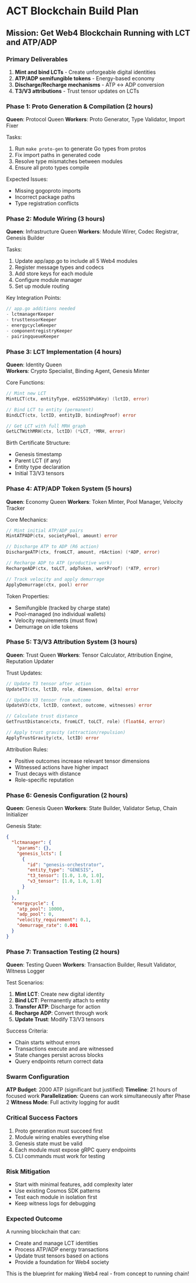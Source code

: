 # ACT Blockchain Build Plan
## Mission: Get Web4 Blockchain Running with LCT and ATP/ADP

### Primary Deliverables
1. **Mint and bind LCTs** - Create unforgeable digital identities
2. **ATP/ADP semifungible tokens** - Energy-based economy  
3. **Discharge/Recharge mechanisms** - ATP ↔ ADP conversion
4. **T3/V3 attributions** - Trust tensor updates on LCTs

### Phase 1: Proto Generation & Compilation (2 hours)
**Queen**: Protocol Queen
**Workers**: Proto Generator, Type Validator, Import Fixer

Tasks:
1. Run `make proto-gen` to generate Go types from protos
2. Fix import paths in generated code
3. Resolve type mismatches between modules
4. Ensure all proto types compile

Expected Issues:
- Missing gogoproto imports
- Incorrect package paths  
- Type registration conflicts

### Phase 2: Module Wiring (3 hours)
**Queen**: Infrastructure Queen
**Workers**: Module Wirer, Codec Registrar, Genesis Builder

Tasks:
1. Update app/app.go to include all 5 Web4 modules
2. Register message types and codecs
3. Add store keys for each module
4. Configure module manager
5. Set up module routing

Key Integration Points:
```go
// app.go additions needed
- lctmanagerKeeper
- trusttensorKeeper  
- energycycleKeeper
- componentregistryKeeper
- pairingqueueKeeper
```

### Phase 3: LCT Implementation (4 hours)
**Queen**: Identity Queen  
**Workers**: Crypto Specialist, Binding Agent, Genesis Minter

Core Functions:
```go
// Mint new LCT
MintLCT(ctx, entityType, ed25519PubKey) (lctID, error)

// Bind LCT to entity (permanent)
BindLCT(ctx, lctID, entityID, bindingProof) error

// Get LCT with full MRH graph
GetLCTWithMRH(ctx, lctID) (*LCT, *MRH, error)
```

Birth Certificate Structure:
- Genesis timestamp
- Parent LCT (if any)
- Entity type declaration
- Initial T3/V3 tensors

### Phase 4: ATP/ADP Token System (5 hours)
**Queen**: Economy Queen
**Workers**: Token Minter, Pool Manager, Velocity Tracker

Core Mechanics:
```go
// Mint initial ATP/ADP pairs
MintATPADP(ctx, societyPool, amount) error

// Discharge ATP to ADP (R6 action)
DischargeATP(ctx, fromLCT, amount, r6Action) (*ADP, error)

// Recharge ADP to ATP (productive work)
RechargeADP(ctx, toLCT, adpToken, workProof) (*ATP, error)

// Track velocity and apply demurrage
ApplyDemurrage(ctx, pool) error
```

Token Properties:
- Semifungible (tracked by charge state)
- Pool-managed (no individual wallets)
- Velocity requirements (must flow)
- Demurrage on idle tokens

### Phase 5: T3/V3 Attribution System (3 hours)
**Queen**: Trust Queen
**Workers**: Tensor Calculator, Attribution Engine, Reputation Updater

Trust Updates:
```go
// Update T3 tensor after action
UpdateT3(ctx, lctID, role, dimension, delta) error

// Update V3 tensor from outcome
UpdateV3(ctx, lctID, context, outcome, witnesses) error

// Calculate trust distance
GetTrustDistance(ctx, fromLCT, toLCT, role) (float64, error)

// Apply trust gravity (attraction/repulsion)
ApplyTrustGravity(ctx, lctID) error
```

Attribution Rules:
- Positive outcomes increase relevant tensor dimensions
- Witnessed actions have higher impact
- Trust decays with distance
- Role-specific reputation

### Phase 6: Genesis Configuration (2 hours)
**Queen**: Genesis Queen
**Workers**: State Builder, Validator Setup, Chain Initializer

Genesis State:
```json
{
  "lctmanager": {
    "params": {},
    "genesis_lcts": [
      {
        "id": "genesis-orchestrator",
        "entity_type": "GENESIS",
        "t3_tensor": [1.0, 1.0, 1.0],
        "v3_tensor": [1.0, 1.0, 1.0]
      }
    ]
  },
  "energycycle": {
    "atp_pool": 10000,
    "adp_pool": 0,
    "velocity_requirement": 0.1,
    "demurrage_rate": 0.001
  }
}
```

### Phase 7: Transaction Testing (2 hours)
**Queen**: Testing Queen
**Workers**: Transaction Builder, Result Validator, Witness Logger

Test Scenarios:
1. **Mint LCT**: Create new digital identity
2. **Bind LCT**: Permanently attach to entity
3. **Transfer ATP**: Discharge for action
4. **Recharge ADP**: Convert through work
5. **Update Trust**: Modify T3/V3 tensors

Success Criteria:
- Chain starts without errors
- Transactions execute and are witnessed
- State changes persist across blocks
- Query endpoints return correct data

### Swarm Configuration

**ATP Budget**: 2000 ATP (significant but justified)
**Timeline**: 21 hours of focused work
**Parallelization**: Queens can work simultaneously after Phase 2
**Witness Mode**: Full activity logging for audit

### Critical Success Factors
1. Proto generation must succeed first
2. Module wiring enables everything else
3. Genesis state must be valid
4. Each module must expose gRPC query endpoints
5. CLI commands must work for testing

### Risk Mitigation
- Start with minimal features, add complexity later
- Use existing Cosmos SDK patterns
- Test each module in isolation first
- Keep witness logs for debugging

### Expected Outcome
A running blockchain that can:
- Create and manage LCT identities
- Process ATP/ADP energy transactions
- Update trust tensors based on actions
- Provide a foundation for Web4 society

This is the blueprint for making Web4 real - from concept to running chain!